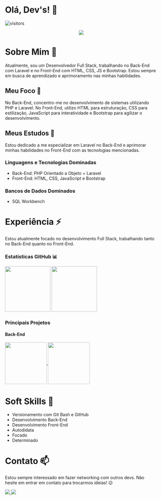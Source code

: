 # Olá, Dev's! 👋
![visitors](https://visitor-badge.laobi.icu/badge?page_id=0XxMxX0.0XxMxX0)

<p align="center">
  <img src="https://readme-typing-svg.demolab.com/?lines=Bem-vindo(a)%20ao%20meu%20GitHub%20👋;Desenvolvedor%20Back-End%20com%20Laravel;%20Front-End%20com%20HTML,%20CSS,%20JS%20e%20Bootstrap;Aprendendo%20coisas%20novas%20sempre%20🤓&font=Fira%20Code&center=true&width=440&height=45&color=FFFe&vCenter=true&pause=1000&size=22" />
</p>

# Sobre Mim 🔭
Atualmente, sou um Desenvolvedor Full Stack, trabalhando no Back-End com Laravel e no Front-End com HTML, CSS, JS e Bootstrap. Estou sempre em busca de aprendizado e aprimoramento nas minhas habilidades.

## Meu Foco 🔧
No Back-End, concentro-me no desenvolvimento de sistemas utilizando PHP e Laravel. No Front-End, utilizo HTML para estruturação, CSS para estilização, JavaScript para interatividade e Bootstrap para agilizar o desenvolvimento.

## Meus Estudos 🌱
Estou dedicado a me especializar em Laravel no Back-End e aprimorar minhas habilidades no Front-End com as tecnologias mencionadas.

### Linguagens e Tecnologias Dominadas
- Back-End: PHP Orientado a Objeto + Laravel
- Front-End: HTML, CSS, JavaScript e Bootstrap

### Bancos de Dados Dominados
- SQL Workbench

# Experiência ⚡
Estou atualmente focado no desenvolvimento Full Stack, trabalhando tanto no Back-End quanto no Front-End.

### Estatísticas GitHub 📊
<div>
  <img height="150em" src="https://github-readme-stats-sigma-five.vercel.app/api/top-langs/?username=0XxMxX0&layout=compact&langs_count=7&theme=dracula"/>
  <img height="150em"src="https://github-readme-stats-sigma-five.vercel.app/api?username=0XxMxX0&show_icons=true&theme=dracula&include_all_commits=true&count_private=true"/>
</div>
  
### Principais Projetos

#### Back-End
<a href="https://github.com/0XxMxX0/registro_vendas">
  <img align="center" height='138em' src="https://github-readme-stats-sigma-five.vercel.app/api/pin/?username=0XxMxX0&repo=registro_vendas&theme=dracula" />
</a>  
<a href="https://github.com/0XxMxX0/techstore---marketplace">
  <img align="center" height='138em' src="https://github-readme-stats-sigma-five.vercel.app/api/pin/?username=0XxMxX0&repo=techstore---marketplace&theme=dracula" />
</a>  

# Soft Skills 🧠
- Versionamento com Git Bash e GitHub
- Desenvolvimento Back-End
- Desenvolvimento Front-End
- Autodidata
- Focado
- Determinado

# Contato 📫
Estou sempre interessado em fazer networking com outros devs. Não hesite em entrar em contato para trocarmos ideias! 😉
<div>
  <a href = "mailto:nunesrico2001@gmail.com">
    <img src="https://img.shields.io/badge/Gmail-D14836?style=for-the-badge&logo=gmail&logoColor=white" target="_blank">
  </a>
  <a href="https://www.linkedin.com/in/matheus-nunes-desenvolvedor" target="_blank">
    <img src="https://img.shields.io/badge/-LinkedIn-%230077B5?style=for-the-badge&logo=linkedin&logoColor=white" target="_blank">
  </a>   
</div>
